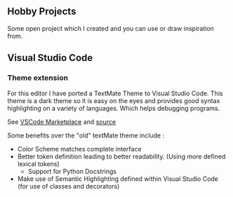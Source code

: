 ## Hobby Projects
Some open project which I created and you can use or draw inspiration from. 

## Visual Studio Code
### Theme extension
For this editor I have ported a TextMate Theme to Visual Studio Code. This theme is a dark theme so it is easy on the eyes and provides good syntax highlighting on a variety of languages. Which helps debugging programs.

See [VSCode Marketplace](https://marketplace.visualstudio.com/items?itemName=Programming-Engineer.birds-of-paradise) and [source](https://github.com/Jeroendevr/birds-of-paradise-vscode)

Some benefits over the "old" textMate theme include :
- Color Scheme matches complete interface
- Better token definition leading to better readability. (Using more defined lexical tokens)
  - Support for Python Docstrings
- Make use of Semantic Highlighting defined within Visual Studio Code (for use of classes and decorators)

